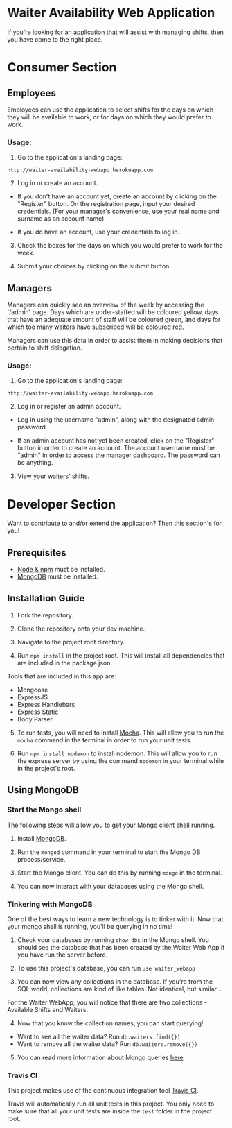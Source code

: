 # Waiter Availability Web Application

If you're looking for an application that will assist with managing shifts, then you have come to the right place.

# Consumer Section

## Employees

Employees can use the application to select shifts for the days on which they will be available to work, or for days
on which they would prefer to work.

### Usage:


1. Go to the application's landing page:

``` 
http://waiter-availability-webapp.herokuapp.com 
```

2. Log in or create an account.

  * If you don't have an account yet, create an account by clicking on the "Register" button. On the registration page, input
your desired credentials. (For your manager's convenience, use your real name and surname as an account name)

  * If you do have an account, use your credentials to log in.

3. Check the boxes for the days on which you would prefer to work for the week.

4. Submit your choices by clicking on the submit button.

## Managers

Managers can quickly see an overview of the week by accessing the '/admin' page. Days which are under-staffed will be
coloured yellow, days that have an adequate amount of staff will be coloured green, and days for which too many waiters
have subscribed will be coloured red.

Managers can use this data in order to assist them in making decisions that pertain to shift delegation.

### Usage:

1. Go to the application's landing page:

``` 
http://waiter-availability-webapp.herokuapp.com 
```

2. Log in or register an admin account.

  * Log in using the username "admin", along with the designated admin password.

  * If an admin account has not yet been created, click on the "Register" button in order to create an account. The account username must be "admin" in order to access the manager dashboard. The password can be anything.

3. View your waiters' shifts.

# Developer Section

Want to contribute to and/or extend the application? Then this section's for you!

## Prerequisites

* [Node & npm](https://nodejs.org/en/) must be installed.
* [MongoDB](https://docs.mongodb.com/manual/administration/install-community/) must be installed.

## Installation Guide

1. Fork the repository.

2. Clone the repository onto your dev machine.

3. Navigate to the project root directory.

4. Run ``` npm install ``` in the project root. This will install all dependencies that are included in the package.json.

  Tools that are included in this app are:
  * Mongoose
  * ExpressJS
  * Express Handlebars
  * Express Static
  * Body Parser

5. To run tests, you will need to install [Mocha](https://mochajs.org/#installation). This will allow you to run the ` mocha `
command in the terminal in order to run your unit tests.

6. Run ``` npm install nodemon ``` to install nodemon. This will allow you to run the express server by using the command 
` nodemon ` in your terminal while in the project's root.

## Using MongoDB

### Start the Mongo shell

The following steps will allow you to get your Mongo client shell running.

1. Install [MongoDB](https://docs.mongodb.com/manual/administration/install-community/).

2. Run the ` mongod ` command in your terminal to start the Mongo DB process/service.

3. Start the Mongo client. You can do this by running ` mongo ` in the terminal.

4. You can now interact with your databases using the Mongo shell.

### Tinkering with MongoDB

One of the best ways to learn a new technology is to tinker with it. Now that your mongo shell is running, you'll
be querying in no time!

1. Check your databases by running ` show dbs ` in the Mongo shell. You should see the database that has been created
by the Waiter Web App if you have run the server before.

2. To use this project's database, you can run ` use waiter_webapp `

3. You can now view any collections in the database. If you're from the SQL world, collections are kind of like tables. Not identical, but similar...

For the Waiter WebApp, you will notice that there are two collections - Available Shifts and Waiters.

4. Now that you know the collection names, you can start querying!

 * Want to see all the waiter data? Run ` db.waiters.find({}) `
 * Want to remove all the waiter data? Run ` db.waiters.remove({}) `
 
5. You can read more information about Mongo queries [here](https://docs.mongodb.com/).

### Travis CI

This project makes use of the continuous integration tool [Travis CI](travis-ci.org).

Travis will automatically run all unit tests in this project. You only need to make sure
that all your unit tests are inside the ` test ` folder in the project root. 
